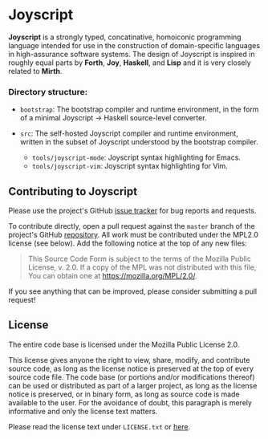 <!--
  This Source Code Form is subject to the terms of the Mozilla Public
  License, v. 2.0.  If a copy of the MPL was not distributed with this
  file, You can obtain one at https://mozilla.org/MPL/2.0/.
-->

# Joyscript

**Joyscript** is a strongly typed, concatinative, homoiconic programming language intended for use in the construction of domain-specific languages in high-assurance software systems.
The design of Joyscript is inspired in roughly equal parts by **Forth**, **Joy**, **Haskell**, and **Lisp** and it is very closely related to **Mirth**.

### Directory structure:

- `bootstrap`: The bootstrap compiler and runtime environment, in the form of a minimal Joyscript -> Haskell source-level converter.
- `src`: The self-hosted Joyscript compiler and runtime environment, written in the subset of Joyscript understood by the bootstrap compiler.

  - `tools/joyscript-mode`: Joyscript syntax highlighting for Emacs.
  - `tools/joyscript-vim`: Joyscript syntax highlighting for Vim.

## Contributing to Joyscript

Please use the project's GitHub [issue tracker](https://github.com/maaku/joyscript/issues) for bug reports and requests.

To contribute directly, open a pull request against the `master` branch of the project's GitHub [repository](https://github.com/maaku/joyscript).
All work must be contributed under the MPL2.0 license (see below).
Add the following notice at the top of any new files:

> This Source Code Form is subject to the terms of the Mozilla Public
> License, v. 2.0.  If a copy of the MPL was not distributed with this
> file, You can obtain one at https://mozilla.org/MPL/2.0/.

If you see anything that can be improved, please consider submitting a pull request!

## License

The entire code base is licensed under the Mozilla Public License 2.0.

This license gives anyone the right to view, share, modify, and contribute source code, as long as the license notice is preserved at the top of every source code file.
The code base (or portions and/or modifications thereof) can be used or distributed as part of a larger project, as long as the license notice is preserved, or in binary form, as long as source code is made available to the user.
For the avoidance of doubt, this paragraph is merely informative and only the license text matters.

Please read the license text under `LICENSE.txt` or [here](https://mozilla.org/MPL/2.0/).
